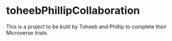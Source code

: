 # toheebPhillipCollaboration
This is a project to be built by Toheeb and Phillip to complete their Microverse trials.
